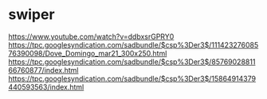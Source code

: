 # swiper 
https://www.youtube.com/watch?v=ddbxsrGPRY0
https://tpc.googlesyndication.com/sadbundle/$csp%3Der3$/11142327608576390098/Dove_Domingo_mar21_300x250.html
https://tpc.googlesyndication.com/sadbundle/$csp%3Der3$/8576902881166760877/index.html
https://tpc.googlesyndication.com/sadbundle/$csp%3Der3$/15864914379440593563/index.html
